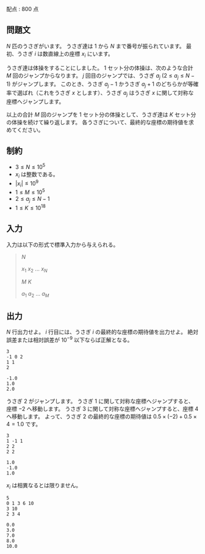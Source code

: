 配点 : $800$ 点

## 問題文

$N$ 匹のうさぎがいます。
うさぎ達は $1$ から $N$ まで番号が振られています。
最初、うさぎ $i$ は数直線上の座標 $x_i$ にいます。

うさぎ達は体操をすることにしました。
$1$ セット分の体操は、次のような合計 $M$ 回のジャンプからなります。
$j$ 回目のジャンプでは、うさぎ $a_j$ ($2 \leq a_j \leq N-1$) がジャンプします。
このとき、うさぎ $a_j-1$ かうさぎ $a_j+1$ のどちらかが等確率で選ばれ（これをうさぎ $x$ とします）、うさぎ $a_j$ はうさぎ $x$ に関して対称な座標へジャンプします。

以上の合計 $M$ 回のジャンプを $1$ セット分の体操として、うさぎ達は $K$ セット分の体操を続けて繰り返します。
各うさぎについて、最終的な座標の期待値を求めてください。

## 制約

- $3 \leq N \leq 10^5$
- $x_i$ は整数である。
- $|x_i| \leq 10^9$
- $1 \leq M \leq 10^5$
- $2 \leq a_j \leq N-1$
- $1 \leq K \leq 10^{18}$

## 入力

入力は以下の形式で標準入力から与えられる。

> $N$
> 
> $x_1$ $x_2$ $...$ $x_N$
> 
> $M$ $K$
> 
> $a_1$ $a_2$ $...$ $a_M$

## 出力

$N$ 行出力せよ。
$i$ 行目には、うさぎ $i$ の最終的な座標の期待値を出力せよ。
絶対誤差または相対誤差が $10^{-9}$ 以下ならば正解となる。

```input1
3
-1 0 2
1 1
2
```

```output1
-1.0
1.0
2.0
```

うさぎ $2$ がジャンプします。
うさぎ $1$ に関して対称な座標へジャンプすると、座標 $-2$ へ移動します。
うさぎ $3$ に関して対称な座標へジャンプすると、座標 $4$ へ移動します。
よって、うさぎ $2$ の最終的な座標の期待値は $0.5 \times (-2)+0.5 \times 4=1.0$ です。

```input2
3
1 -1 1
2 2
2 2
```

```output2
1.0
-1.0
1.0
```

$x_i$ は相異なるとは限りません。

```input3
5
0 1 3 6 10
3 10
2 3 4
```

```output3
0.0
3.0
7.0
8.0
10.0
```